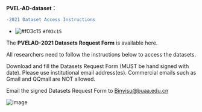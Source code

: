 **PVEL-AD-dataset：**

```diff
-2021 Dataset Access Instructions
```
- ![#f03c15](https://placehold.it/15/f03c15/000000?text=+) `#f03c15`

The **PVELAD-2021 Datasets Request Form** is available here. 

All researchers need to follow the instructions below to access the datasets.


Download and fill the  Datasets Request Form (MUST be hand signed with date). Please use institutional email address(es). Commercial emails such as Gmail and QQmail are NOT allowed. 

Email the signed Datasets Request Form to Binyisu@buaa.edu.cn

![image](https://user-images.githubusercontent.com/35132544/132239405-a5227832-c3ff-4303-9c46-6d6da76eb630.png)
